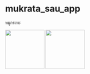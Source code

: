 # mukrata_sau_app
หมูกระทะ

<img width="125px" src="https://github.com/beampra/mukrata_sau_app/assets/165864011/b214497e-4c86-424a-8eb0-7e3f5fded802">
<img width="125px" src="(https://github.com/beampra/mukrata_sau_app/assets/165864011/755baa08-3d28-4300-9c4f-355dcd91ed27">


